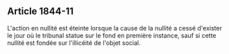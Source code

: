 Article 1844-11
----
L'action en nullité est éteinte lorsque la cause de la nullité a cessé d'exister
le jour où le tribunal statue sur le fond en première instance, sauf si cette
nullité est fondée sur l'illicéité de l'objet social.
